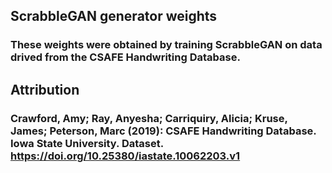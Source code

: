 ## ScrabbleGAN generator weights

### These weights were obtained by training ScrabbleGAN on data drived from the CSAFE Handwriting Database.

## Attribution
### Crawford, Amy; Ray, Anyesha; Carriquiry, Alicia; Kruse, James; Peterson, Marc (2019): CSAFE Handwriting Database. Iowa State University. Dataset. https://doi.org/10.25380/iastate.10062203.v1
